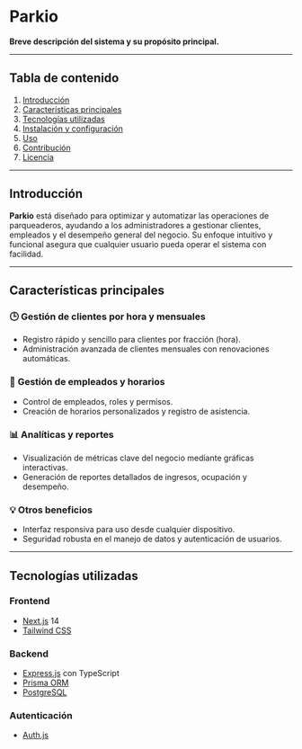 # **Parkio** 

**Breve descripción del sistema y su propósito principal.**

---

## **Tabla de contenido**
1. [Introducción](#introducción)
2. [Características principales](#características-principales)
3. [Tecnologías utilizadas](#tecnologías-utilizadas)
4. [Instalación y configuración](#instalación-y-configuración)
5. [Uso](#uso)
6. [Contribución](#contribución)
7. [Licencia](#licencia)


---

## **Introducción**

**Parkio** está diseñado para optimizar y automatizar las operaciones de parqueaderos, ayudando a los administradores a gestionar clientes, empleados y el desempeño general del negocio. Su enfoque intuitivo y funcional asegura que cualquier usuario pueda operar el sistema con facilidad.

---

## **Características principales**

### 🕒 **Gestión de clientes por hora y mensuales**
- Registro rápido y sencillo para clientes por fracción (hora).
- Administración avanzada de clientes mensuales con renovaciones automáticas.

### 👥 **Gestión de empleados y horarios**
- Control de empleados, roles y permisos.
- Creación de horarios personalizados y registro de asistencia.

### 📊 **Analíticas y reportes**
- Visualización de métricas clave del negocio mediante gráficas interactivas.
- Generación de reportes detallados de ingresos, ocupación y desempeño.

### 💡 **Otros beneficios**
- Interfaz responsiva para uso desde cualquier dispositivo.
- Seguridad robusta en el manejo de datos y autenticación de usuarios.

---

## **Tecnologías utilizadas**

### **Frontend**
- [Next.js](https://nextjs.org/) 14  
- [Tailwind CSS](https://tailwindcss.com/)  

### **Backend**
- [Express.js](https://expressjs.com/) con TypeScript  
- [Prisma ORM](https://www.prisma.io/)  
- [PostgreSQL](https://www.postgresql.org/)  

### **Autenticación**
- [Auth.js](https://authjs.dev/)  

